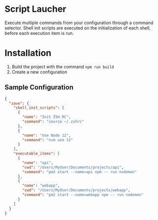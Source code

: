 # Script Laucher

Execute multiple commands from your configuration through a command selector. Shell init scripts are executed on the initialization of each shell, before each execution item is run.

# Installation

1. Build the project with the command `npm run build`
2. Create a new configuration

## Sample Configuration

```json
{
  "zave": {
    "shell_init_scripts": [
      {
        "name": "Init ZSH RC",
        "command": "source ~/.zshrc"
      },
      {
        "name": "Use Node 12",
        "command": "nvm use 12"
      }
    ],
    "executable_items": [
      {
        "name": "api",
        "cwd": "/Users/MyUser/Documents/projects/api",
        "command": "pm2 start --name=api npm -- run nodemon"
      },
      {
        "name": "webapp",
        "cwd": "/Users/MyUser/Documents/projects/webapp",
        "command": "pm2 start --name=webapp npm -- run nodemon"
      }
    ]
  }
}
```
